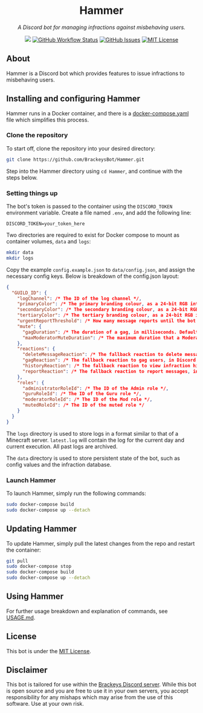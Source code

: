 <h1 align="center">Hammer</h1>
<p align="center"><i>A Discord bot for managing infractions against misbehaving users.</i></p>
<p align="center">
<a href="https://github.com/BrackeysBot/Hammer/releases"><img src="https://img.shields.io/github/v/release/oliverbooth/Hammer?include_prereleases"></a>
<a href="https://github.com/BrackeysBot/Hammer/actions?query=workflow%3A%22.NET%22"><img src="https://img.shields.io/github/workflow/status/oliverbooth/Hammer/.NET" alt="GitHub Workflow Status" title="GitHub Workflow Status"></a>
<a href="https://github.com/BrackeysBot/Hammer/issues"><img src="https://img.shields.io/github/issues/oliverbooth/Hammer" alt="GitHub Issues" title="GitHub Issues"></a>
<a href="https://github.com/BrackeysBot/Hammer/blob/main/LICENSE.md"><img src="https://img.shields.io/github/license/oliverbooth/Hammer" alt="MIT License" title="MIT License"></a>
</p>

## About
Hammer is a Discord bot which provides features to issue infractions to misbehaving users.

## Installing and configuring Hammer 
Hammer runs in a Docker container, and there is a [docker-compose.yaml](docker-compose.yaml) file which simplifies this process.

### Clone the repository
To start off, clone the repository into your desired directory:
```bash
git clone https://github.com/BrackeysBot/Hammer.git
```
Step into the Hammer directory using `cd Hammer`, and continue with the steps below.

### Setting things up
The bot's token is passed to the container using the `DISCORD_TOKEN` environment variable. Create a file named `.env`, and add the following line:
```
DISCORD_TOKEN=your_token_here
```

Two directories are required to exist for Docker compose to mount as container volumes, `data` and `logs`:
```bash
mkdir data
mkdir logs
```
Copy the example `config.example.json` to `data/config.json`, and assign the necessary config keys. Below is breakdown of the config.json layout:
```json
{
  "GUILD_ID": {
    "logChannel": /* The ID of the log channel */,
    "primaryColor": /* The primary branding colour, as a 24-bit RGB integer. Defaults to #7837FF */,
    "secondaryColor": /* The secondary branding colour, as a 24-bit RGB integer. Defaults to #E33C6C */,
    "tertiaryColor": /* The tertiary branding colour, as a 24-bit RGB integer. Defaults to #FFE056 */,
    "urgentReportThreshold": /* How many message reports until the bot uses @ everyone instead of @ here. Defaults to 5  */,
    "mute": {
      "gagDuration": /* The duration of a gag, in milliseconds. Defaults to 5 minutes */,
      "maxModeratorMuteDuration": /* The maximum duration that a Moderator is allowed to mute, in milliseconds. Defaults to 14 days */
    },
    "reactions": {
      "deleteMessageReaction": /* The fallback reaction to delete messages, in Discord format. Defautls to 🗑️ (:wastebasket:) */,
      "gagReaction": /* The fallback reaction to gag users, in Discord format. Defautls to 🔇 (:mute:) */,
      "historyReaction": /* The fallback reaction to view infraction history, in Discord format. Defautls to 🕓 (:clock4:) */,
      "reportReaction": /* The fallback reaction to report messages, in Discord format. Defautls to 🚩 (:triangular_flag_on_post:) */
    },
    "roles": {
      "administratorRoleId": /* The ID of the Admin role */,
      "guruRoleId": /* The ID of the Guru role */,
      "moderatorRoleId": /* The ID of the Mod role */,
      "mutedRoleId": /* The ID of the muted role */
    }
  }
}
```
The `logs` directory is used to store logs in a format similar to that of a Minecraft server. `latest.log` will contain the log for the current day and current execution. All past logs are archived.

The `data` directory is used to store persistent state of the bot, such as config values and the infraction database.

### Launch Hammer
To launch Hammer, simply run the following commands:
```bash
sudo docker-compose build
sudo docker-compose up --detach
```

## Updating Hammer
To update Hammer, simply pull the latest changes from the repo and restart the container:
```bash
git pull
sudo docker-compose stop
sudo docker-compose build
sudo docker-compose up --detach
```

## Using Hammer
For further usage breakdown and explanation of commands, see [USAGE.md](USAGE.md).

## License
This bot is under the [MIT License](LICENSE.md).

## Disclaimer
This bot is tailored for use within the [Brackeys Discord server](https://discord.gg/brackeys). While this bot is open source and you are free to use it in your own servers, you accept responsibility for any mishaps which may arise from the use of this software. Use at your own risk.
